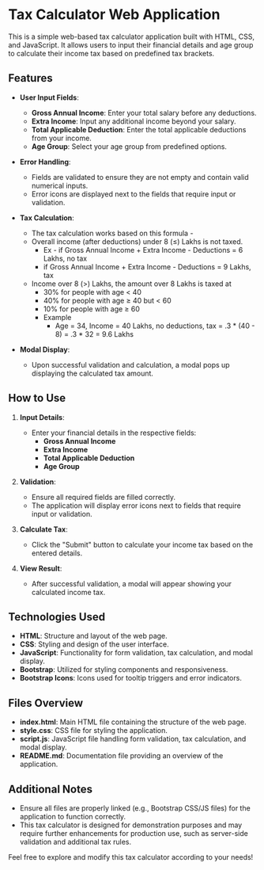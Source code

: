 # Tax Calculator Web Application

This is a simple web-based tax calculator application built with HTML, CSS, and JavaScript. It allows users to input their financial details and age group to calculate their income tax based on predefined tax brackets.

## Features

- **User Input Fields**:
  - **Gross Annual Income**: Enter your total salary before any deductions.
  - **Extra Income**: Input any additional income beyond your salary.
  - **Total Applicable Deduction**: Enter the total applicable deductions from your income.
  - **Age Group**: Select your age group from predefined options.

- **Error Handling**:
  - Fields are validated to ensure they are not empty and contain valid numerical inputs.
  - Error icons are displayed next to the fields that require input or validation.

- **Tax Calculation**:
  - The tax calculation works based on this formula -
  - Overall income (after deductions) under 8 (≤) Lakhs is not taxed.
      - Ex - if Gross Annual Income + Extra Income - Deductions =  6 Lakhs, no tax
      - if Gross Annual Income + Extra Income - Deductions =  9 Lakhs, tax
  - Income over 8 (>) Lakhs, the amount over 8 Lakhs is taxed at
      - 30% for people with age < 40
      - 40% for people with age ≥ 40 but < 60
      - 10% for people with age ≥ 60
      - Example
        - Age = 34, Income = 40 Lakhs, no deductions, tax = .3 * (40 - 8) = .3 * 32 = 9.6 Lakhs

- **Modal Display**:
  - Upon successful validation and calculation, a modal pops up displaying the calculated tax amount.

## How to Use

1. **Input Details**:
   - Enter your financial details in the respective fields:
     - **Gross Annual Income**
     - **Extra Income**
     - **Total Applicable Deduction**
     - **Age Group**

2. **Validation**:
   - Ensure all required fields are filled correctly.
   - The application will display error icons next to fields that require input or validation.

3. **Calculate Tax**:
   - Click the "Submit" button to calculate your income tax based on the entered details.

4. **View Result**:
   - After successful validation, a modal will appear showing your calculated income tax.

## Technologies Used

- **HTML**: Structure and layout of the web page.
- **CSS**: Styling and design of the user interface.
- **JavaScript**: Functionality for form validation, tax calculation, and modal display.
- **Bootstrap**: Utilized for styling components and responsiveness.
- **Bootstrap Icons**: Icons used for tooltip triggers and error indicators.

## Files Overview

- **index.html**: Main HTML file containing the structure of the web page.
- **style.css**: CSS file for styling the application.
- **script.js**: JavaScript file handling form validation, tax calculation, and modal display.
- **README.md**: Documentation file providing an overview of the application.

## Additional Notes

- Ensure all files are properly linked (e.g., Bootstrap CSS/JS files) for the application to function correctly.
- This tax calculator is designed for demonstration purposes and may require further enhancements for production use, such as server-side validation and additional tax rules.

Feel free to explore and modify this tax calculator according to your needs!
